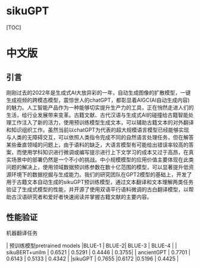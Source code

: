 # sikuGPT

[TOC]

# 中文版

## 引言 

刚刚过去的2022年是生成式AI大放异彩的一年，自动生成图像的扩散模型，一键生成视频的跨模态模型，震惊世人的chatGPT，都彰显着AIGC(AI自动生成内容)的魅力。人工智能产品作为一种能够切实提升生产力的工具，正在悄然走进人们的生活，给行业发展带来变革。古籍文献、古代汉语与生成式AI的碰撞给古籍智能处理工作注入了新的活力，使用预训练模型生成文本，可以辅助古籍文本的对外翻译和知识组织工作。虽然当前以chatGPT为代表的超大规模语言模型已经能够实现与人类的无障碍交互，可以依照人类指令完成不同的自然语言处理任务，但在解答某些垂直领域的问题上，由于语料的缺乏，大语言模型有可能给出错误率较高的答案，而使用学科知识进行微调或编写提示进行上下文学习的成本又过于高昂，在真实场景中的部署仍然是一个不小的挑战。中小规模模型的应用价值主要体现在此类问题的解决上，使用领域数据预训练参数在数十亿范围的模型，可以显著提升低资源环境下的数据挖掘与生成能力。我们的研究团队在GPT2模型的基础上，开发了用于古籍文本自动生成的sikuGPT预训练模型，通过文本翻译和文本理解两类任务验证了生成式模型的性能，并开源了使用双语平行语料微调的古白翻译模型，以帮助古汉语研究者和爱好者快速阅读并掌握古籍文献的主要内容。 


## 性能验证

机器翻译任务

|  预训练模型pretrained models  |BLUE-1 | BLUE-2| BLUE-3 | BLUE-4 |
| sikuBERT+unilm | 0.6521  | 0.5291  | 0.4446 | 0.3755|
| ancientGPT | 0.7701 | 0.6143 | 0.5133 | 0.4342 |
|sikuGPT | 0.7655 |0.6172 |0.5196 | 0.4425 |

